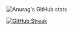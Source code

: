 


![Anurag's GitHub stats](https://github-readme-stats.vercel.app/api?username=RaulJ10&theme=algolia&show_icons=true)

[![GitHub Streak](http://github-readme-streak-stats.herokuapp.com?user=RaulJ10&theme=algolia&hide_border=FALSO&mode=weekly&disable_animations=FALSO)](https://git.io/streak-stats)
